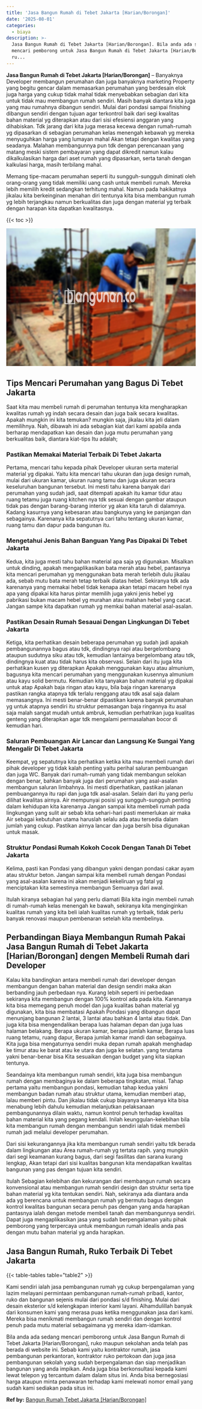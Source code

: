 ```yaml
---
title: 'Jasa Bangun Rumah di Tebet Jakarta [Harian/Borongan]'
date: '2025-08-01'
categories:
  - biaya
description: >-
  Jasa Bangun Rumah di Tebet Jakarta [Harian/Borongan]. Bila anda ada sedang
  mencari pemborong untuk Jasa Bangun Rumah di Tebet Jakarta [Harian/Borongan],
  ru...
---
```


**Jasa Bangun Rumah di Tebet Jakarta \[Harian/Borongan\]** – Banyaknya Developer membangun perumahan dan juga banyaknya marketing Property yang begitu gencar dalam memasarkan perumahan yang berdesain elok juga harga yang cukup tidak mahal tidak menyebabkan sebagian dari kita untuk tidak mau membangun rumah sendiri. Masih banyak diantara kita juga yang mau rumahnya dibangun sendiri. Mulai dari pondasi sampai finishing dibangun sendiri dengan tujuan agar terkontrol baik dari segi kwalitas bahan material yg diterapkan atau dari sisi efesiensi anggaran yang dihabiskan. Tdk jarang dari kita juga merasa kecewa dengan rumah-rumah yg dipasarkan di sebagian perumahan kelas menengah kebawah yg mereka menyuguhkan harga yang lumayan mahal Akan tetapi dengan kwalitas yang seadanya. Malahan membangunnya pun tdk dengan perencanaan yang matang meski sistem pembayaran yang dapat dikredit namun kalau dikalkulasikan harga dari aset rumah yang dipasarkan, serta tanah dengan kalkulasi harga, masih terbilang mahal.

Memang tipe-macam perumahan seperti itu sungguh-sungguh diminati oleh orang-orang yang tidak memiliki uang cash untuk membeli rumah. Mereka lebih memilih kredit sedangkan terhitung mahal. Namun pada hakikatnya jikalau kita berkeinginan menahan diri tentunya kita bisa membangun rumah yg lebih terjangkau namun berkualitas dan juga dengan material yg terbaik dengan harapan kita dapatkan kwalitasnya.

{{< toc >}}

![Jasa Bangun Rumah di Tebet Jakarta [Harian/Borongan]](/images/borong-bangunan-17.png)

## Tips Mencari Perumahan yang Bagus Di Tebet Jakarta

Saat kita mau membeli rumah di perumahan tentunya kita mengharapkan kwalitas rumah yg indah secara desain dan juga baik secara kwalitas. Apakah mungkin ini kita temukan? mungkin saja, jikalau kita jeli dalam memilihnya. Nah, dibawah ini ada sebagian kiat dari kami apabila anda berharap mendapatkan kan desain dan juga mutu perumahan yang berkualitas baik, diantara kiat-tips Itu adalah;

### Pastikan Memakai Material Terbaik Di Tebet Jakarta

Pertama, mencari tahu kepada pihak Developer ukuran serta material material yg dipakai. Yaitu kita mencari tahu ukuran dan juga design rumah, mulai dari ukuran kamar, ukuran ruang tamu dan juga ukuran secara keseluruhan bangunan tersebut. Ini mesti tahu karena banyak dari perumahan yang sudah jadi, saat ditempati apakah itu kamar tidur atau ruang tetamu juga ruang kitchen nya tdk sesuai dengan gambar ataupun tidak pas dengan barang-barang interior yg akan kita taruh di dalamnya. Kadang kasurnya yang kebesaran atau bangkunya yang ke panjangan dan sebagainya. Karenanya kita sepatutnya cari tahu tentang ukuran kamar, ruang tamu dan dapur pada bangunan itu.

### Mengetahui Jenis Bahan Banguan Yang Pas Dipakai Di Tebet Jakarta

Kedua, kita juga mesti tahu bahan material apa saja yg digunakan. Misalkan untuk dinding, apakah mengaplikasikan bata merah atau hebel, pantasnya kita mencari perumahan yg menggunakan bata merah terlebih dulu jikalau ada, sebab mutu bata merah tetap terbaik diatas hebel. Sekiranya tdk ada karenanya yang memakai hebel tidak kenapa akan tetapi macam hebel nya apa yang dipakai kita harus pintar memilih juga yakni jenis hebel yg pabrikasi bukan macam hebel yg murahan atau malahan hebel yang cacat. Jangan sampe kita dapatkan rumah yg memkai bahan material asal-asalan.

### Pastikan Desain Rumah Sesauai Dengan Lingkungan Di Tebet Jakarta

Ketiga, kita perhatikan desain beberapa perumahan yg sudah jadi apakah pembangunannya bagus atau tdk, dindingnya rapi atau bergelombang ataupun sudutnya siku atau tdk, kemudian lantainya bergelombang atau tdk, dindingnya kuat atau tidak harus kita observasi. Selain dari itu juga kita perhatikan kusen yg diterapkan Apakah menggunakan kayu atau almunium, bagusnya kita mencari perumahan yang menggunakan kusennya almunium atau kayu solid bermutu. Kemudian kita tanyakan bahan material yg dipakai untuk atap Apakah baja ringan atau kayu, bila baja ringan karenanya pastikan rangka atapnya tdk terlalu renggang atau tdk asal saja dalam memasangnya. Ini mesti benar-benar dipastikan karena banyak perumahan yg untuk atapnya sendiri itu struktur pemasangan baja ringannya itu asal saja malah sangat mudah untuk ambruk, kemudian perhatrikan juga kualitas genteng yang diterapkan agar tdk mengalami permasalahan bocor di kemudian hari.

### Saluran Pembuangan Air Lancar dan Langsung Ke Sungai Yang Mengalir Di Tebet Jakarta

Keempat, yg sepatutnya kita perhatikan ketika kita mau membeli rumah dari pihak developer yg tidak kalah penting yaitu perihal saluran pembuangan dan juga WC. Banyak dari rumah-rumah yang tidak membangun selokan dengan benar, bahkan banyak juga dari perumahan yang asal-asalan membangun saluran limbahnya. Ini mesti diperhatikan, pastikan jalanan pembuangannya itu rapi dan juga tdk asal-asalan. Selain dari itu yang perlu dilihat kwalitas airnya. Air mempunyai posisi yg sungguh-sungguh penting dalam kehidupan kita karenanya Jangan sampai kita membeli rumah pada lingkungan yang sulit air sebab kita sehari-hari pasti memerlukan air maka Air sebagai kebutuhan utama haruslah selalu ada atau tersedia dalam jumlah yang cukup. Pastikan airnya lancar dan juga bersih bisa digunakan untuk masak.

### Struktur Pondasi Rumah Kokoh Cocok Dengan Tanah Di Tebet Jakarta

Kelima, pasti kan Pondasi yang dibangun yakni dengan pondasi cakar ayam atau struktur beton. Jangan sampai kita membeli rumah dengan Pondasi yang asal-asalan karena ini akan menjadi kekeliruan yg fatal yg menciptakan kita semestinya membangun Semuanya dari awal.

Itulah kiranya sebagian hal yang perlu diamati Bila kita ingin membeli rumah di rumah-rumah kelas menengah ke bawah, sekiranya kita menginginkan kualitas rumah yang kita beli ialah kualitas rumah yg terbaik, tidak perlu banyak renovasi maupun pembenaran setelah kita membelinya.

## Perbandingan Biaya Membangun Rumah Pakai Jasa Bangun Rumah di Tebet Jakarta \[Harian/Borongan\] dengen Membeli Rumah dari Developer

Kalau kita bandingkan antara membeli rumah dari developer dengan membangun dengan bahan material dan design sendiri maka akan berbanding jauh perbedaan nya. Kurang lebih seperti ini perbedaan sekiranya kita membangun dengan 100% kontrol ada pada kita. Karenanya kita bisa memegang penuh model dan juga kualitas bahan material yg digunakan, kita bisa membatasi Apakah Pondasi yang dibangun dapat menunjang bangunan 2 lantai, 3 lantai atau bahkan 4 lantai atau tidak. Dan juga kita bisa mengendalikan berapa luas halaman depan dan juga luas halaman belakang. Berapa ukuran kamar, berapa jumlah kamar, Berapa luas ruang tetamu, ruang dapur, Berapa jumlah kamar mandi dan sebagainya. Kita juga bisa mengaturnya sendiri muka depan rumah apakah menghadap ke timur atau ke barat atau ke utara dan juga ke selatan. yang terutama yakni benar-benar bisa Kita sesuaikan dengan budget yang kita siapkan tentunya.

Seandainya kita membangun rumah sendiri, kita juga bisa membangun rumah dengan membaginya ke dalam beberapa tingkatan, misal. Tahap pertama yaitu membangun pondasi, kemudian tahap kedua yakni membangun badan rumah atau struktur utama, kemudian memberi atap, lalau memberi pintu. Dan jikalau tidak cukup biayanya karenanya kita bisa menabung lebih dahulu kemudian melanjutkan pelaksanaan pembangunannya dilain waktu, namun kontrol penuh terhadap kwalitas bahan material kita yang pegang kendali. Inilah keunggulan-kelebihan bila kita membangun rumah dengan membangun sendiri ialah tidak membeli rumah jadi melalui developer perumahan.

Dari sisi kekurangannya jika kita membangun rumah sendiri yaitu tdk berada dalam lingkungan atau Area rumah-rumah yg tertata rapih. yang mungkin dari segi keamanan kurang bagus, dari segi fasilitas dan sarana kurang lengkap, Akan tetapi dari sisi kualitas bangunan kita mendapatkan kwalitas bangunan yang pas dengan tujuan kita sendiri.

Itulah Sebagian kelebihan dan kekurangan dari membangun rumah secara konvensional atau membangun rumah sendiri design dan struktur serta tipe bahan material yg kita tentukan sendiri. Nah, sekiranya ada diantara anda ada yg berencana untuk membangun rumah yg bermutu bagus dengan kontrol kwalitas bangunan secara penuh pas dengan yang anda harapkan pantasnya ialah dengan metode membeli tanah dan membangunnya sendiri. Dapat juga mengaplikasikan jasa yang sudah berpengalaman yaitu pihak pemborong yang terpercaya untuk membangun rumah idealis anda pas dengan mutu bahan material yg anda harapkan.

## Jasa Bangun Rumah, Ruko Terbaik Di Tebet Jakarta

{{< table-tables table="table2" >}}

Kami sendiri ialah jasa pembangunan rumah yg cukup berpengalaman yang lazim melayani permintaan pembangunan rumah-rumah pribadi, kantor, ruko dan bangunan sejenis mulai dari pondasi s/d finishing. Mulai dari desain eksterior s/d kelengkapan interior kami layani. Alhamdulillah banyak dari konsumen kami yang merasa puas ketika menggunakan jasa dari kami. Mereka bisa menikmati membangun rumah sendiri dan dengan kontrol penuh pada mutu material sebagaimana yg mereka idam-idamkan.

Bila anda ada sedang mencari pemborong untuk Jasa Bangun Rumah di Tebet Jakarta \[Harian/Borongan\], ruko maupun sekolahan anda telah pas berada di website ini. Sebab kami yaitu kontraktor rumah, jasa pembangunan perkantoran, kontraktor ruko pertokoan dan juga jasa pembangunan sekolah yang sudah berpengalaman dan siap menjadikan bangunan yang anda impikan. Anda juga bisa berkonsultasi kepada kami lewat telepon yg tercantum dalam dalam situs ini. Anda bisa bernegosiasi harga ataupun minta penawaran terhadap kami melewati nomor email yang sudah kami sediakan pada situs ini.

**Ref by:** [Bangun Rumah Tebet Jakarta [Harian/Borongan]](https://id.wikipedia.org/wiki/Bangun)
